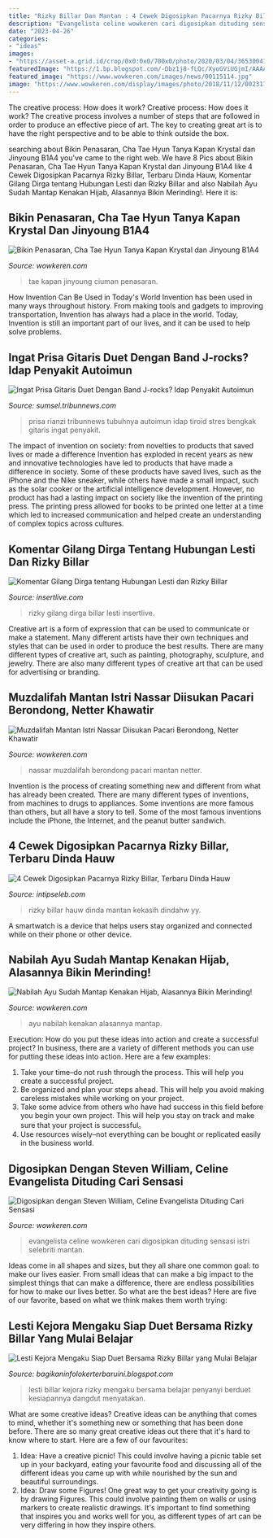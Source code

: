 ```yaml
---
title: "Rizky Billar Dan Mantan : 4 Cewek Digosipkan Pacarnya Rizky Billar, Terbaru Dinda Hauw"
description: "Evangelista celine wowkeren cari digosipkan dituding sensasi istri selebriti mantan"
date: "2023-04-26"
categories:
- "ideas"
images:
- "https://asset-a.grid.id/crop/0x0:0x0/700x0/photo/2020/03/04/3653004166.jpg"
featuredImage: "https://1.bp.blogspot.com/-Dbz1j8-fLQc/XyoGViUGjmI/AAAAAAAALw4/oBkXpI5sUwMzurUKgm_zSbqCyNZtPo0CQCLcBGAsYHQ/s1600/Screenshot_20200805-080408_Instagram.jpg"
featured_image: "https://www.wowkeren.com/images/news/00115114.jpg"
image: "https://www.wowkeren.com/display/images/photo/2018/11/12/00231767.jpg"
---
```



The creative process: How does it work?
Creative process: How does it work?
The creative process involves a number of steps that are followed in order to produce an effective piece of art. The key to creating great art is to have the right perspective and to be able to think outside the box.

	

		
searching about Bikin Penasaran, Cha Tae Hyun Tanya Kapan Krystal dan Jinyoung B1A4 you've came to the right web. We have 8 Pics about Bikin Penasaran, Cha Tae Hyun Tanya Kapan Krystal dan Jinyoung B1A4 like 4 Cewek Digosipkan Pacarnya Rizky Billar, Terbaru Dinda Hauw, Komentar Gilang Dirga tentang Hubungan Lesti dan Rizky Billar and also Nabilah Ayu Sudah Mantap Kenakan Hijab, Alasannya Bikin Merinding!. Here it is:
		
    
## Bikin Penasaran, Cha Tae Hyun Tanya Kapan Krystal Dan Jinyoung B1A4

<img loading=lazy src="https://www.wowkeren.com/display/images/photo/2021/08/02/00378036.jpg" onerror="this.onerror=null;this.src='https://tse3.mm.bing.net/th?id=OIP.-7kvQdarqOhf0NxRIJBbzwHaEo&amp;pid=15.1';" alt="Bikin Penasaran, Cha Tae Hyun Tanya Kapan Krystal dan Jinyoung B1A4">

_Source: wowkeren.com_

>tae kapan jinyoung ciuman penasaran. 

	

How Invention Can Be Used in Today's World
Invention has been used in many ways throughout history. From making tools and gadgets to improving transportation, Invention has always had a place in the world. Today, Invention is still an important part of our lives, and it can be used to help solve problems.

    
## Ingat Prisa Gitaris Duet Dengan Band J-rocks? Idap Penyakit Autoimun

<img loading=lazy src="https://asset-a.grid.id/crop/0x0:0x0/700x0/photo/2020/03/04/3653004166.jpg" onerror="this.onerror=null;this.src='https://tse1.mm.bing.net/th?id=OIP.OFHl8etBpKf_JB5hOelT0gHaEK&amp;pid=15.1';" alt="Ingat Prisa Gitaris Duet Dengan Band J-rocks? Idap Penyakit Autoimun">

_Source: sumsel.tribunnews.com_

>prisa rianzi tribunnews tubuhnya autoimun idap tiroid stres bengkak gitaris ingat penyakit. 

	

The impact of invention on society: from novelties to products that saved lives or made a difference
Invention has exploded in recent years as new and innovative technologies have led to products that have made a difference in society. Some of these products have saved lives, such as the iPhone and the Nike sneaker, while others have made a small impact, such as the solar cooker or the artificial intelligence development. However, no product has had a lasting impact on society like the invention of the printing press. The printing press allowed for books to be printed one letter at a time which led to increased communication and helped create an understanding of complex topics across cultures.

    
## Komentar Gilang Dirga Tentang Hubungan Lesti Dan Rizky Billar

<img loading=lazy src="https://akcdn.detik.net.id/visual/2020/11/21/komentar-gilang-dirga-tentang-hubungan-lesti-rizky-billar_169.png?wid=63&amp;w=650&amp;t=jpeg" onerror="this.onerror=null;this.src='https://tse4.mm.bing.net/th?id=OIP.-T4ZnGJXQDdBJ2ATqe2LxAHaEK&amp;pid=15.1';" alt="Komentar Gilang Dirga tentang Hubungan Lesti dan Rizky Billar">

_Source: insertlive.com_

>rizky gilang dirga billar lesti insertlive. 

	

Creative art is a form of expression that can be used to communicate or make a statement. Many different artists have their own techniques and styles that can be used in order to produce the best results. There are many different types of creative art, such as painting, photography, sculpture, and jewelry. There are also many different types of creative art that can be used for advertising or branding.

    
## Muzdalifah Mantan Istri Nassar Diisukan Pacari Berondong, Netter Khawatir

<img loading=lazy src="https://www.wowkeren.com/display/images/photo/2018/11/12/00231767.jpg" onerror="this.onerror=null;this.src='https://tse3.mm.bing.net/th?id=OIP.ifjCiUi5X8ZhZeQ1LdHFNwHaEp&amp;pid=15.1';" alt="Muzdalifah Mantan Istri Nassar Diisukan Pacari Berondong, Netter Khawatir">

_Source: wowkeren.com_

>nassar muzdalifah berondong pacari mantan netter. 

	

Invention is the process of creating something new and different from what has already been created. There are many different types of inventions, from machines to drugs to appliances. Some inventions are more famous than others, but all have a story to tell. Some of the most famous inventions include the iPhone, the Internet, and the peanut butter sandwich.

    
## 4 Cewek Digosipkan Pacarnya Rizky Billar, Terbaru Dinda Hauw

<img loading=lazy src="https://thumb.intipseleb.com/media/frontend/thumbs3/2020/04/13/5e93e678f16a9-dinda-hauw-dan-rizky-billar-pacaran_663_372.jpeg" onerror="this.onerror=null;this.src='https://tse2.mm.bing.net/th?id=OIP.Lg8c_t_sSIS_RuaLLtwnmwHaEJ&amp;pid=15.1';" alt="4 Cewek Digosipkan Pacarnya Rizky Billar, Terbaru Dinda Hauw">

_Source: intipseleb.com_

>rizky billar hauw dinda mantan kekasih dindahw yy. 

	

A smartwatch is a device that helps users stay organized and connected while on their phone or other device.

    
## Nabilah Ayu Sudah Mantap Kenakan Hijab, Alasannya Bikin Merinding!

<img loading=lazy src="https://www.wowkeren.com/display/images/photo/2021/08/11/00379574.jpg" onerror="this.onerror=null;this.src='https://tse1.mm.bing.net/th?id=OIP.0io0piUZlI35QARg7qpwfgHaEo&amp;pid=15.1';" alt="Nabilah Ayu Sudah Mantap Kenakan Hijab, Alasannya Bikin Merinding!">

_Source: wowkeren.com_

>ayu nabilah kenakan alasannya mantap. 

	

Execution: How do you put these ideas into action and create a successful project?
In business, there are a variety of different methods you can use for putting these ideas into action. Here are a few examples:
1. Take your time–do not rush through the process. This will help you create a successful project.
2. Be organized and plan your steps ahead. This will help you avoid making careless mistakes while working on your project.
3. Take some advice from others who have had success in this field before you begin your own project. This will help you stay on track and make sure that your project is successful。
4. Use resources wisely–not everything can be bought or replicated easily in the business world.

    
## Digosipkan Dengan Steven William, Celine Evangelista Dituding Cari Sensasi

<img loading=lazy src="https://www.wowkeren.com/images/news/00115114.jpg" onerror="this.onerror=null;this.src='https://tse4.mm.bing.net/th?id=OIP.igD573VYxPFQ78vV4DGLRQHaEH&amp;pid=15.1';" alt="Digosipkan dengan Steven William, Celine Evangelista Dituding Cari Sensasi">

_Source: wowkeren.com_

>evangelista celine wowkeren cari digosipkan dituding sensasi istri selebriti mantan. 

	

Ideas come in all shapes and sizes, but they all share one common goal: to make our lives easier. From small ideas that can make a big impact to the simplest things that can make a difference, there are endless possibilities for how to make our lives better. So what are the best ideas? Here are five of our favorite, based on what we think makes them worth trying: 

    
## Lesti Kejora Mengaku Siap Duet Bersama Rizky Billar Yang Mulai Belajar

<img loading=lazy src="https://1.bp.blogspot.com/-Dbz1j8-fLQc/XyoGViUGjmI/AAAAAAAALw4/oBkXpI5sUwMzurUKgm_zSbqCyNZtPo0CQCLcBGAsYHQ/s1600/Screenshot_20200805-080408_Instagram.jpg" onerror="this.onerror=null;this.src='https://tse4.mm.bing.net/th?id=OIP.AC6HvUEgFCNgRHyOi8K3LAHaIQ&amp;pid=15.1';" alt="Lesti Kejora Mengaku Siap Duet Bersama Rizky Billar yang Mulai Belajar">

_Source: bagikaninfolokerterbaruini.blogspot.com_

>lesti billar kejora rizky mengaku bersama belajar penyanyi berduet kesiapannya dangdut menyatakan. 

	

What are some creative ideas?
Creative ideas can be anything that comes to mind, whether it's something new or something that has been done before. There are so many great creative ideas out there that it's hard to know where to start. Here are a few of our favourites: 
1. Idea: Have a creative picnic! This could involve having a picnic table set up in your backyard, eating your favourite food and discussing all of the different ideas you came up with while nourished by the sun and beautiful surroundings. 
2. Idea: Draw some Figures! One great way to get your creativity going is by drawing Figures. This could involve painting them on walls or using markers to create realistic drawings. It's important to find something that inspires you and works well for you, as different types of art can be very differing in how they inspire others. 

